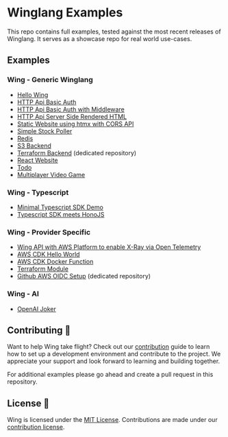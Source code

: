 # Winglang Examples

This repo contains full examples, tested against the most recent releases of Winglang. It serves as a showcase repo for real world use-cases.

## Examples

### Wing - Generic Winglang

- [Hello Wing](./examples/hello-wing)
- [HTTP Api Basic Auth](./examples/api-basic-auth/)
- [HTTP Api Basic Auth with Middleware](./examples/api-basic-auth-middleware/)
- [HTTP Api Server Side Rendered HTML](./examples/api-counter-ssr/)
- [Static Website using htmx with CORS API](./examples/static-website/)
- [Simple Stock Poller](./examples/stock-poller/)
- [Redis](./examples/redis)
- [S3 Backend](./examples/s3-backend)
- [Terraform Backend](https://github.com/winglang/terraform-backend) (dedicated repository)
- [React Website](./examples/react-website)
- [Todo](./examples/todo/)
- [Multiplayer Video Game](./examples/multiplayer-videogame/)

### Wing - Typescript

- [Minimal Typescript SDK Demo](./examples/typescript/)
- [Typescript SDK meets HonoJS](./examples/typescript-hono/)

### Wing - Provider Specific

- [Wing API with AWS Platform to enable X-Ray via Open Telemetry](./examples/provider-specific/api-xray-enabled)
- [AWS CDK Hello World](./examples/provider-specific/awscdk-hello-wing)
- [AWS CDK Docker Function](./examples/provider-specific/awscdk-docker-python-lambda)
- [Terraform Module](./examples/provider-specific/cdktf-terraform-hcl-module)
- [Github AWS OIDC Setup](https://github.com/winglang/github-aws-oidc) (dedicated repository)

### Wing - AI

- [OpenAI Joker](./examples/openai-joker/)

## Contributing 🤝

Want to help Wing take flight? Check out our [contribution](https://github.com/winglang/wing/blob/main/CONTRIBUTING.md) guide to learn how to set up a development environment and contribute to the project. We appreciate your support and look forward to learning and building together.

For additional examples please go ahead and create a pull request in this repository.

## License 📜

Wing is licensed under the [MIT License](./LICENSE). Contributions are made under our [contribution license](https://docs.winglang.io/terms-and-policies/contribution-license.html).
